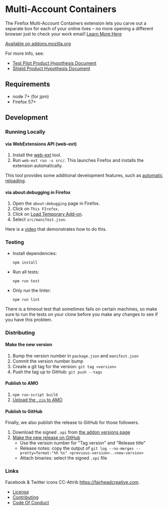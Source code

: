 # Multi-Account Containers

The Firefox Multi-Account Containers extension lets you carve out a separate box for each of your online lives – no more opening a different browser just to check your work email! [Learn More Here](https://blog.mozilla.org/firefox/introducing-firefox-multi-account-containers/)

[Available on addons.mozilla.org](https://addons.mozilla.org/en-GB/firefox/addon/multi-account-containers/)

For more info, see: 

* [Test Pilot Product Hypothesis Document](https://docs.google.com/document/d/1WQdHTVXROk7dYkSFluc6_hS44tqZjIrG9I-uPyzevE8/edit#)
* [Shield Product Hypothesis Document](https://docs.google.com/document/d/1vMD-fH_5hGDDqNvpRZk12_RhCN2WAe4_yaBamaNdtik/edit#)


## Requirements

* node 7+ (for jpm)
* Firefox 57+


## Development

### Running Locally

#### via WebExtensions API (web-ext)

1. Install the [web-ext](https://developer.mozilla.org/en-US/Add-ons/WebExtensions/Getting_started_with_web-ext) tool.
2. Run `web-ext run -s src/`. This launches Firefox and installs the extension automatically.

This tool provides some additional development features, such as [automatic reloading](https://developer.mozilla.org/en-US/Add-ons/WebExtensions/Getting_started_with_web-ext#Automatic_extension_reloading).

#### via about:debugging in Firefox

1. Open the `about:debugging` page in Firefox.
2. Click on `This FIrefox`.
3. Click on [Load Temporary Add-on](https://developer.mozilla.org/en-US/Add-ons/WebExtensions/Temporary_Installation_in_Firefox).
4. Select `src/manifest.json`.

Here is a [video](https://www.youtube.com/watch?v=cer9EUKegG4) that demonstrates how to do this.

### Testing

* Install dependencies:

  ```
  npm install
  ```

* Run all tests:

  ```
  npm run test
  ```

* Only run the linter:

  ```
  npm run lint
  ```

There is a timeout test that sometimes fails on certain machines, so make sure to run the tests on your clone before you make any changes to see if you have this problem.

### Distributing
#### Make the new version

1. Bump the version number in `package.json` and `manifest.json`
2. Commit the version number bump
3. Create a git tag for the version: `git tag <version>`
4. Push the tag up to GitHub: `git push --tags`

#### Publish to AMO

1. `npm run-script build`
2. [Upload the `.zip` to AMO](https://addons.mozilla.org/en-US/developers/addon/multi-account-containers/versions/submit/)

#### Publish to GitHub
Finally, we also publish the release to GitHub for those followers.

1. Download the signed `.xpi` from [the addon versions page](https://addons.mozilla.org/en-US/developers/addon/multi-account-containers/versions)
2. [Make the new release on
   GitHub](https://github.com/mozilla/multi-account-containers/releases/new)
   * Use the version number for "Tag version" and "Release title"
   * Release notes: copy the output of `git log --no-merges --pretty=format:"%h %s" <previous-version>..<new-version>`
   * Attach binaries: select the signed `.xpi` file

### Links

Facebook & Twitter icons CC-Attrib https://fairheadcreative.com.

- [License](./LICENSE.txt)
- [Contributing](./CONTRIBUTING.md)
- [Code Of Conduct](./CODE_OF_CONDUCT.md)
